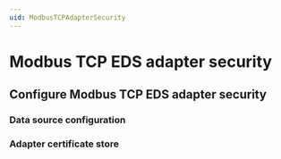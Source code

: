 ```yaml
---
uid: ModbusTCPAdapterSecurity
---
```


# Modbus TCP EDS adapter security



## Configure Modbus TCP EDS adapter security



### Data source configuration



### Adapter certificate store




